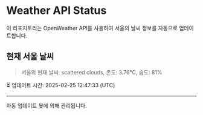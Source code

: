 
# Weather API Status

이 리포지토리는 OpenWeather API를 사용하여 서울의 날씨 정보를 자동으로 업데이트합니다.

## 현재 서울 날씨
> 서울의 현재 날씨: scattered clouds, 온도: 3.76°C, 습도: 81%

⏳ 업데이트 시간: 2025-02-25 12:47:33 (UTC)

---
자동 업데이트 봇에 의해 관리됩니다.
